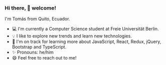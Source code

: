 ### Hi there, 👋  welcome!

I'm Tomás from Quito, Ecuador.

- 💻  I'm currently a Computer Science student at Freie Universität Berlin.
- 💡  I like to explore new trends and learn new technologies.
- 🌱  I'm on track for learning more about JavaScript, React, Redux, jQuery, Bootstrap and TypeScript.
- ✨ Pronouns: he/him
- 😄  Feel free to reach out to me!
